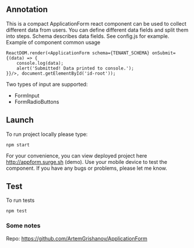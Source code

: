 ## Annotation
This is a compact ApplicationForm react component can be used to collect different data from users. You can define different data fields and split them into steps. Schema describes data fields. See config.js for example.
Example of component common usage
```
ReactDOM.render(<ApplicationForm schema={TENANT_SCHEMA} onSubmit={(data) => {
    console.log(data);
    alert('Submitted! Data printed to console.');
}}/>, document.getElementById('id-root'));
```
Two types of input are supported:
- FormInput
- FormRadioButtons

## Launch
To run project locally please type:
```
npm start
```
For your convenience, you can view deployed project here http://appform.surge.sh (demo).
Use your mobile device to test the component. If you have any bugs or problems, please let me know.

## Test
To run tests
```
npm test
```

### Some notes
Repo: https://github.com/ArtemGrishanov/ApplicationForm
